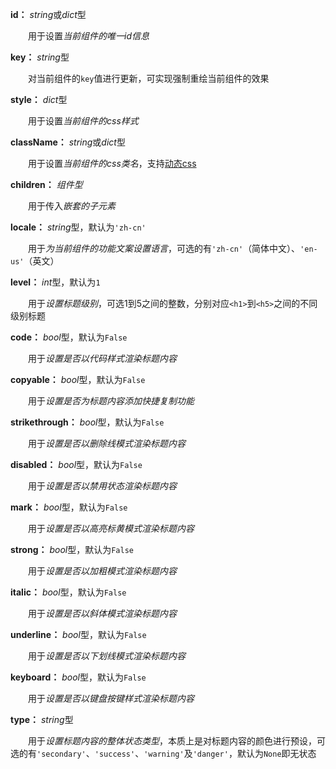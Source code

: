 **id：** *string*或*dict*型

　　用于设置*当前组件的唯一id信息*

**key：** *string*型

　　对当前组件的`key`值进行更新，可实现强制重绘当前组件的效果

**style：** *dict*型

　　用于设置*当前组件的css样式*

**className：** *string*或*dict*型

　　用于设置*当前组件的css类名*，支持[动态css](/advanced-classname)

**children：** *组件型*

　　用于传入*嵌套的子元素*

**locale：** *string*型，默认为`'zh-cn'`

　　用于*为当前组件的功能文案设置语言*，可选的有`'zh-cn'`（简体中文）、`'en-us'`（英文）

**level：** *int*型，默认为`1`

　　用于*设置标题级别*，可选1到5之间的整数，分别对应`<h1>`到`<h5>`之间的不同级别标题

**code：** *bool*型，默认为`False`

　　用于*设置是否以代码样式渲染标题内容*

**copyable：** *bool*型，默认为`False`

　　用于*设置是否为标题内容添加快捷复制功能*

**strikethrough：** *bool*型，默认为`False`

　　用于*设置是否以删除线模式渲染标题内容*

**disabled：** *bool*型，默认为`False`

　　用于*设置是否以禁用状态渲染标题内容*

**mark：** *bool*型，默认为`False`

　　用于*设置是否以高亮标黄模式渲染标题内容*

**strong：** *bool*型，默认为`False`

　　用于*设置是否以加粗模式渲染标题内容*

**italic：** *bool*型，默认为`False`

　　用于*设置是否以斜体模式渲染标题内容*

**underline：** *bool*型，默认为`False`

　　用于*设置是否以下划线模式渲染标题内容*

**keyboard：** *bool*型，默认为`False`

　　用于*设置是否以键盘按键样式渲染标题内容*

**type：** *string*型

　　用于*设置标题内容的整体状态类型*，本质上是对标题内容的颜色进行预设，可选的有`'secondary'`、`'success'`、`'warning'`及`'danger'`，默认为`None`即无状态